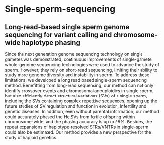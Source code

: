 # Single-sperm-sequencing

## Long-read-based single sperm genome sequencing for variant calling and chromosome-wide haplotype phasing

Since the next generation genome sequencing technology on single gametes was demonstrated, continuous improvements of single-gamete whole-genome sequencing technologies were used to advance the study of sperm. However, they rely on short-read sequencing, limiting their ability to study more genome diversity and instability in sperm. To address these limitations, we developed a long read based single-sperm sequencing method. Benefitting from long-read sequencing, our method can not only identify crossover events and chromosomal aneuploidies in single sperm, but also efficiently detect structural variations (SVs) of a single sperm, including the SVs containing complex repetitive sequences, opening up the future studies of SV regulation and function in evolution, infertility and genetic diseases. In addition, even without parental information, our method could accurately phased the HetSVs from fertile offspring within chromosome-wide, and the phasing accuracy is up to 98%. Besides, the repeat expansions of haplotype-resolved STRs/VNTRs in single-sperm could also be estimated. Our method provides a new perspective for the study of haploid genetics.
